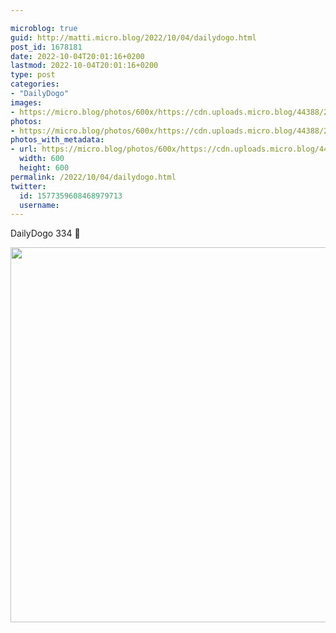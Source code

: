 ```yaml
---

microblog: true
guid: http://matti.micro.blog/2022/10/04/dailydogo.html
post_id: 1678181
date: 2022-10-04T20:01:16+0200
lastmod: 2022-10-04T20:01:16+0200
type: post
categories:
- "DailyDogo"
images:
- https://micro.blog/photos/600x/https://cdn.uploads.micro.blog/44388/2022/76b675dead.jpg
photos:
- https://micro.blog/photos/600x/https://cdn.uploads.micro.blog/44388/2022/76b675dead.jpg
photos_with_metadata:
- url: https://micro.blog/photos/600x/https://cdn.uploads.micro.blog/44388/2022/76b675dead.jpg
  width: 600
  height: 600
permalink: /2022/10/04/dailydogo.html
twitter:
  id: 1577359608468979713
  username:
---
```

DailyDogo 334 🐶

<img src="/media/uploads/2022/76b675dead.jpg" width="600" height="600" alt="" />
